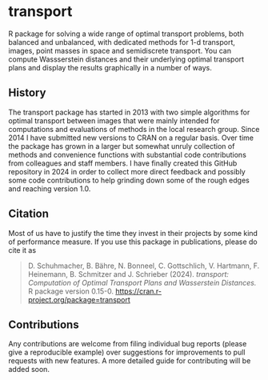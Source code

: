 # transport

R package for solving a wide range of optimal transport problems, both balanced and unbalanced, with dedicated methods for 1-d transport, images, point masses in space and semidiscrete transport. You can compute Wassserstein distances and their underlying optimal transport plans and display the results graphically in a number of ways.

## History

The transport package has started in 2013 with two simple algorithms for optimal transport between images that were mainly intended for computations and evaluations of methods in the local research group. Since 2014 I have submitted new versions to CRAN on a regular basis. Over time the package has grown in a larger but somewhat unruly collection of methods and convenience functions with substantial code contributions from colleagues and staff members. I have finally created this GitHub repository in 2024 in order to collect more direct feedback and possibly some code contributions to help grinding down some of the rough edges and reaching version 1.0.

## Citation

Most of us have to justify the time they invest in their projects by some kind of performance measure. If you use this package in publications, please do cite it as

> D. Schuhmacher, B. Bähre, N. Bonneel, C. Gottschlich, V. Hartmann, F. Heinemann, B. Schmitzer and J. Schrieber (2024). *transport: Computation of Optimal Transport Plans and Wasserstein Distances.* R package version 0.15-0. <https://cran.r-project.org/package=transport>

## Contributions

Any contributions are welcome from filing individual bug reports (please give a reproducible example) over suggestions for improvements to pull requests with new features. A more detailed guide for contributing will be added soon.
